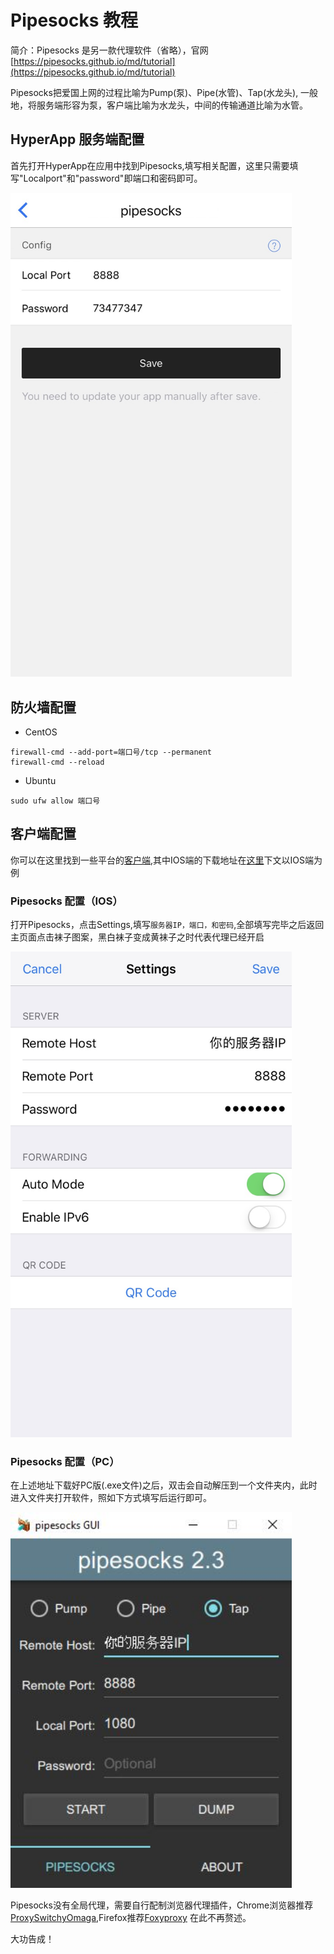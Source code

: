 # Pipesocks 教程

简介：Pipesocks 是另一款代理软件（省略），官网 [https://pipesocks.github.io/md/tutorial](https://pipesocks.github.io/md/tutorial)

Pipesocks把爱国上网的过程比喻为Pump(泵)、Pipe(水管)、Tap(水龙头), 一般地，将服务端形容为泵，客户端比喻为水龙头，中间的传输通道比喻为水管。

## HyperApp 服务端配置

首先打开HyperApp在应用中找到Pipesocks,填写相关配置，这里只需要填写"Localport"和"password"即端口和密码即可。

<img src="../../images/pipesocks-1.jpg" width="450" />

## 防火墙配置

- CentOS
```
firewall-cmd --add-port=端口号/tcp --permanent
firewall-cmd --reload
```
- Ubuntu
```
sudo ufw allow 端口号
```

## 客户端配置

你可以在这里找到一些平台的[客户端](https://github.com/pipesocks/pipesocks/releases/tag/2.3),其中IOS端的下载地址在[这里](https://appsto.re/us/DvFNhb.i)下文以IOS端为例

### Pipesocks 配置（IOS）

打开Pipesocks，点击Settings,填写`服务器IP，端口，和密码`,全部填写完毕之后返回主页面点击袜子图案，黑白袜子变成黄袜子之时代表代理已经开启

<img src="../../images/pipesocks-2.jpg" width="450" />

### Pipesocks 配置（PC）

在上述地址下载好PC版(.exe文件)之后，双击会自动解压到一个文件夹内，此时进入文件夹打开软件，照如下方式填写后运行即可。

<img src="../../images/pipesocks-3.jpg" width="450" />

Pipesocks没有全局代理，需要自行配制浏览器代理插件，Chrome浏览器推荐[ProxySwitchyOmaga](https://chrome.google.com/webstore/detail/proxy-switchyomega/padekgcemlokbadohgkifijomclgjgif?utm_source=chrome-ntp-icon),Firefox推荐[Foxyproxy](https://addons.mozilla.org/en-US/firefox/addon/foxyproxy-standard/) 在此不再赘述。

大功告成！
